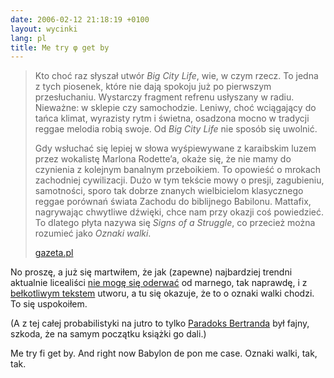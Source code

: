 ```yaml
---
date: 2006-02-12 21:18:19 +0100
layout: wycinki
lang: pl
title: Me try φ get by
---
```


> Kto choć raz słyszał utwór <cite>Big City Life</cite>, wie, w czym rzecz. To jedna z tych piosenek, które nie dają spokoju już po pierwszym przesłuchaniu. Wystarczy fragment refrenu usłyszany w radiu. Nieważne: w sklepie czy samochodzie. Leniwy, choć wciągający do tańca klimat, wyrazisty rytm i świetna, osadzona mocno w tradycji reggae melodia robią swoje. Od <cite>Big City Life</cite> nie sposób się uwolnić.
>
> Gdy wsłuchać się lepiej w słowa wyśpiewywane z karaibskim luzem przez wokalistę Marlona Rodette’a, okaże się, że nie mamy do czynienia z kolejnym banalnym przeboikiem. To opowieść o mrokach zachodniej cywilizacji. Dużo w tym tekście mowy o presji, zagubieniu, samotności, sporo tak dobrze znanych wielbicielom klasycznego reggae porównań świata Zachodu do biblijnego Babilonu. Mattafix, nagrywając chwytliwe dźwięki, chce nam przy okazji coś powiedzieć. To dlatego płyta nazywa się <cite>Signs of a Struggle</cite>, co przecież można rozumieć jako <cite>Oznaki walki</cite>.
>
> [gazeta.pl](http://serwisy.gazeta.pl/kultura/1,34169,3159949.html 'Bomby brzmiące reggae')

No proszę, a już się martwiłem, że jak (zapewne) najbardziej trendni aktualnie licealiści [nie mogę się oderwać](wycinki/big-city-life.png 'Last.fm represent') od marnego, tak naprawdę, i z [bełkotliwym tekstem](http://www.google.com/search?q=Mattafix+"Big+City+Life"+lyrics 'szczyt idiotyzmu: oficjalna strona z tekstem piosenki wydawała dźwięki') utworu, a tu się okazuje, że to o oznaki walki chodzi. To się uspokoiłem.

(A z tej całej probabilistyki na jutro to tylko [Paradoks Bertranda](http://en.wikipedia.org/wiki/Bertrand_paradox_%28probability%29 'polska wersja bez rysunków jest') był fajny, szkoda, że na samym początku książki go dali.)

Me try fi get by. And right now Babylon de pon me case. Oznaki walki, tak, tak.
